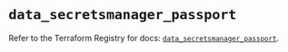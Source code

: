 # `data_secretsmanager_passport`

Refer to the Terraform Registry for docs: [`data_secretsmanager_passport`](https://registry.terraform.io/providers/keeper-security/secretsmanager/1.1.7/docs/data-sources/passport).
